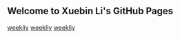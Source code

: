 ## Welcome to Xuebin Li's GitHub Pages
[weekliy](./report/weekly_report2.md)
[weekliy](./report/weekly_report3.md)
[weekliy](./report/weekly_report9.md)
